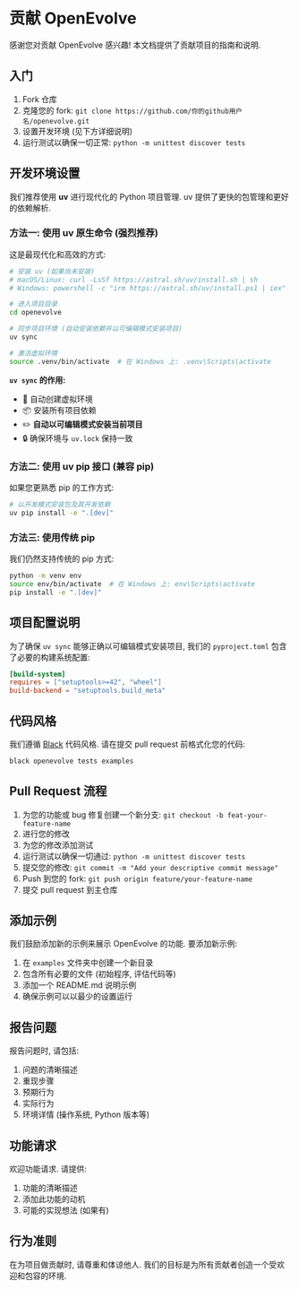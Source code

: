 # 贡献 OpenEvolve

感谢您对贡献 OpenEvolve 感兴趣! 本文档提供了贡献项目的指南和说明.

## 入门

1. Fork 仓库
2. 克隆您的 fork: `git clone https://github.com/你的github用户名/openevolve.git`
3. 设置开发环境 (见下方详细说明)
4. 运行测试以确保一切正常: `python -m unittest discover tests`

## 开发环境设置

我们推荐使用 **uv** 进行现代化的 Python 项目管理. uv 提供了更快的包管理和更好的依赖解析.

### 方法一: 使用 uv 原生命令 (强烈推荐)

这是最现代化和高效的方式:

```bash
# 安装 uv (如果尚未安装)
# macOS/Linux: curl -LsSf https://astral.sh/uv/install.sh | sh
# Windows: powershell -c "irm https://astral.sh/uv/install.ps1 | iex"

# 进入项目目录
cd openevolve

# 同步项目环境 (自动安装依赖并以可编辑模式安装项目)
uv sync

# 激活虚拟环境
source .venv/bin/activate  # 在 Windows 上: .venv\Scripts\activate
```

**`uv sync` 的作用:**

- 🚀 自动创建虚拟环境
- 📦 安装所有项目依赖
- ✏️ **自动以可编辑模式安装当前项目**
- 🔒 确保环境与 `uv.lock` 保持一致

### 方法二: 使用 uv pip 接口 (兼容 pip)

如果您更熟悉 pip 的工作方式:

```bash
# 以开发模式安装包及其开发依赖
uv pip install -e ".[dev]"
```

### 方法三: 使用传统 pip

我们仍然支持传统的 pip 方式:

```bash
python -m venv env
source env/bin/activate  # 在 Windows 上: env\Scripts\activate
pip install -e ".[dev]"
```

## 项目配置说明

为了确保 `uv sync` 能够正确以可编辑模式安装项目, 我们的 `pyproject.toml` 包含了必要的构建系统配置:

```toml
[build-system]
requires = ["setuptools>=42", "wheel"]
build-backend = "setuptools.build_meta"
```

## 代码风格

我们遵循 [Black](https://black.readthedocs.io/) 代码风格. 请在提交 pull request 前格式化您的代码:

```bash
black openevolve tests examples
```

## Pull Request 流程

1. 为您的功能或 bug 修复创建一个新分支: `git checkout -b feat-your-feature-name`
2. 进行您的修改
3. 为您的修改添加测试
4. 运行测试以确保一切通过: `python -m unittest discover tests`
5. 提交您的修改: `git commit -m "Add your descriptive commit message"`
6. Push 到您的 fork: `git push origin feature/your-feature-name`
7. 提交 pull request 到主仓库

## 添加示例

我们鼓励添加新的示例来展示 OpenEvolve 的功能. 要添加新示例:

1. 在 `examples` 文件夹中创建一个新目录
2. 包含所有必要的文件 (初始程序, 评估代码等)
3. 添加一个 README.md 说明示例
4. 确保示例可以以最少的设置运行

## 报告问题

报告问题时, 请包括:

1. 问题的清晰描述
2. 重现步骤
3. 预期行为
4. 实际行为
5. 环境详情 (操作系统, Python 版本等)

## 功能请求

欢迎功能请求. 请提供:

1. 功能的清晰描述
2. 添加此功能的动机
3. 可能的实现想法 (如果有)

## 行为准则

在为项目做贡献时, 请尊重和体谅他人. 我们的目标是为所有贡献者创造一个受欢迎和包容的环境.
